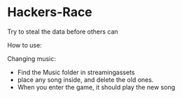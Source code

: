 # Hackers-Race
Try to steal the data before others can

How to use:

Changing music:
- Find the Music folder in streamingassets
- place any song inside, and delete the old ones.
- When you enter the game, it should play the new song